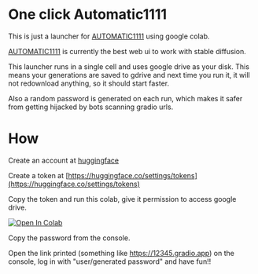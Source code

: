 # One click Automatic1111

This is just a launcher for [AUTOMATIC1111](https://github.com/AUTOMATIC1111/stable-diffusion-webui) using google colab.

[AUTOMATIC1111](https://github.com/AUTOMATIC1111/stable-diffusion-webui) is currently the best web ui to work with stable diffusion.

This launcher runs in a single cell and uses google drive as your disk. This means your generations are saved to gdrive and next time you run it, it will not redownload anything, so it should start faster.

Also a random password is generated on each run, which makes it safer from getting hijacked by bots scanning gradio urls.

# How

Create an account at [huggingface](https://huggingface.co)

Create a token at [https://huggingface.co/settings/tokens](https://huggingface.co/settings/tokens)

Copy the token and run this colab, give it permission to access google drive.

[![Open In Colab](https://colab.research.google.com/assets/colab-badge.svg)](https://colab.research.google.com/github/beothorn/OneClickStableDifusionAutomatic1111Colab/blob/main/StableDifusionAutomatic1111.ipynb)

Copy the password from the console.

Open the link printed (something like https://12345.gradio.app) on the console, log in with "user/generated password" and have fun!!
